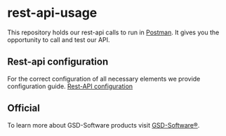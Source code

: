 # rest-api-usage

This repository holds our rest-api calls to run in [Postman](https://github.com/GSD-Software/rest-api-usage/tree/master/postman-collection).
It gives you the opportunity to call and test our API.

## Rest-api configuration
For the correct configuration of all necessary elements we provide configuration guide.
[Rest-API configuration](https://dev-docs.gsd.pl/restapi/information/installation/)


## Official
To learn more about GSD-Software products visit [GSD-Software®](https://gsd-software.com/).
